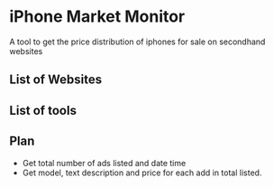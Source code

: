 # iPhone Market Monitor
A tool to get the price distribution of iphones for sale on secondhand websites

## List of Websites

## List of tools

## Plan
* Get total number of ads listed and date time
* Get model, text description and price for each add in total listed.
